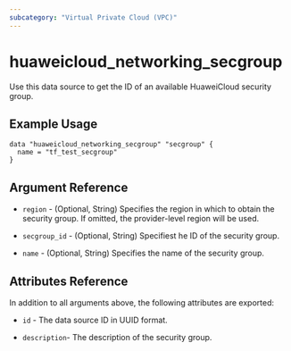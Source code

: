 ```yaml
---
subcategory: "Virtual Private Cloud (VPC)"
---
```


# huaweicloud_networking_secgroup

Use this data source to get the ID of an available HuaweiCloud security group.

## Example Usage

```hcl
data "huaweicloud_networking_secgroup" "secgroup" {
  name = "tf_test_secgroup"
}
```

## Argument Reference

* `region` - (Optional, String) Specifies the region in which to obtain the security group. If omitted, the
  provider-level region will be used.

* `secgroup_id` - (Optional, String) Specifiest he ID of the security group.

* `name` - (Optional, String) Specifies the name of the security group.

## Attributes Reference

In addition to all arguments above, the following attributes are exported:

* `id` - The data source ID in UUID format.

* `description`- The description of the security group.
